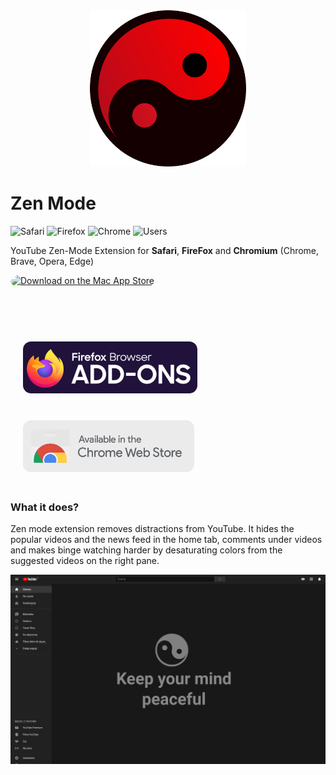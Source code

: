 <div align="center">
    <img src="icons/icon.png" width="250">
</div>

# Zen Mode
![Safari](https://img.shields.io/badge/Safari-000000?style=for-the-badge&logo=Safari&logoColor=FFFFFF')
![Firefox](https://img.shields.io/amo/v/zen-mode?color=orange&label=Firefox&logo=firefox-browser&logoColor=white&style=for-the-badge)
![Chrome](https://img.shields.io/chrome-web-store/v/dgdfifjibepijpnledojfgcaggckaclb?color=red&label=Chrome&logo=google-chrome&logoColor=white&style=for-the-badge)
![Users](https://img.shields.io/chrome-web-store/users/dgdfifjibepijpnledojfgcaggckaclb?style=for-the-badge)

YouTube Zen-Mode Extension for **Safari**, **FireFox** and **Chromium** (Chrome, Brave, Opera, Edge)

<div>
    <a href="https://apps.apple.com/us/app/zen-mode-for-youtube/id6453606595?mt=12&amp;itsct=apps_box_badge&amp;itscg=30200" style="display: inline-block; overflow: hidden; border-radius: 13px; width: 250px; height: 83px;"><img src="https://tools.applemediaservices.com/api/badges/download-on-the-mac-app-store/black/en-us?size=250x83&amp;releaseDate=1691107200" alt="Download on the Mac App Store" style="border-radius: 13px; width: 250px; height: 83px;"></a>
    <a href="https://addons.mozilla.org/en-US/firefox/addon/zen-mode/">
        <img src="icons/firefox.png" height="83" style="border-radius: 13px; margin: 20px">
    </a>
    <a href="https://chrome.google.com/webstore/detail/zen-mode/dgdfifjibepijpnledojfgcaggckaclb">
        <img src="icons/chrome.png" height="83" style="border-radius: 13px; margin: 20px">
    </a>
</div>

### What it does?

Zen mode extension removes distractions from YouTube. It hides the popular videos and the news feed in the home tab, comments under videos and makes binge watching harder by desaturating colors from the suggested videos on the right pane.

![screenshot](icons/yt-ss.jpg)
